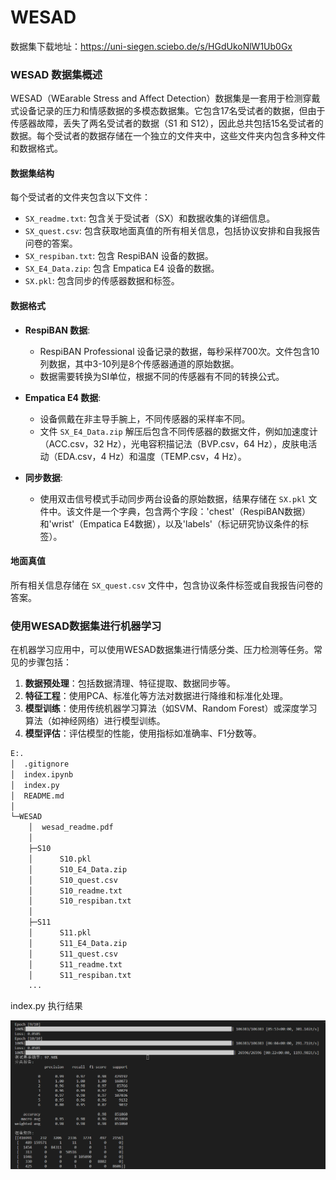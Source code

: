# WESAD



数据集下载地址：https://uni-siegen.sciebo.de/s/HGdUkoNlW1Ub0Gx

### WESAD 数据集概述

WESAD（WEarable Stress and Affect Detection）数据集是一套用于检测穿戴式设备记录的压力和情感数据的多模态数据集。它包含17名受试者的数据，但由于传感器故障，丢失了两名受试者的数据（S1 和 S12），因此总共包括15名受试者的数据。每个受试者的数据存储在一个独立的文件夹中，这些文件夹内包含多种文件和数据格式。

#### 数据集结构
每个受试者的文件夹包含以下文件：
- `SX_readme.txt`: 包含关于受试者（SX）和数据收集的详细信息。
- `SX_quest.csv`: 包含获取地面真值的所有相关信息，包括协议安排和自我报告问卷的答案。
- `SX_respiban.txt`: 包含 RespiBAN 设备的数据。
- `SX_E4_Data.zip`: 包含 Empatica E4 设备的数据。
- `SX.pkl`: 包含同步的传感器数据和标签。

#### 数据格式
- **RespiBAN 数据**:
  - RespiBAN Professional 设备记录的数据，每秒采样700次。文件包含10列数据，其中3-10列是8个传感器通道的原始数据。
  - 数据需要转换为SI单位，根据不同的传感器有不同的转换公式。
  
- **Empatica E4 数据**:
  - 设备佩戴在非主导手腕上，不同传感器的采样率不同。
  - 文件 `SX_E4_Data.zip` 解压后包含不同传感器的数据文件，例如加速度计（ACC.csv，32 Hz），光电容积描记法（BVP.csv，64 Hz），皮肤电活动（EDA.csv，4 Hz）和温度（TEMP.csv，4 Hz）。

- **同步数据**:
  - 使用双击信号模式手动同步两台设备的原始数据，结果存储在 `SX.pkl` 文件中。该文件是一个字典，包含两个字段：'chest'（RespiBAN数据）和'wrist'（Empatica E4数据），以及'labels'（标记研究协议条件的标签）。

#### 地面真值
所有相关信息存储在 `SX_quest.csv` 文件中，包含协议条件标签或自我报告问卷的答案。

### 使用WESAD数据集进行机器学习

在机器学习应用中，可以使用WESAD数据集进行情感分类、压力检测等任务。常见的步骤包括：
1. **数据预处理**：包括数据清理、特征提取、数据同步等。
2. **特征工程**：使用PCA、标准化等方法对数据进行降维和标准化处理。
3. **模型训练**：使用传统机器学习算法（如SVM、Random Forest）或深度学习算法（如神经网络）进行模型训练。
4. **模型评估**：评估模型的性能，使用指标如准确率、F1分数等。





```bash
E:.
│  .gitignore
│  index.ipynb
│  index.py
│  README.md
│
└─WESAD
    │  wesad_readme.pdf
    │
    ├─S10
    │      S10.pkl
    │      S10_E4_Data.zip
    │      S10_quest.csv
    │      S10_readme.txt
    │      S10_respiban.txt
    │
    ├─S11
    │      S11.pkl
    │      S11_E4_Data.zip
    │      S11_quest.csv
    │      S11_readme.txt
    │      S11_respiban.txt
    ...
```



index.py 执行结果

![Alt text](image.png)